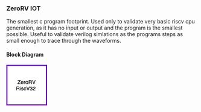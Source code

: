 ### ZeroRV IOT
The smallest c program footprint. Used only to validate very basic riscv cpu generation, as it has no input or output and the program is the smallest possible. Useful to validate verilog simlations as the programs steps as small enough to trace through the waveforms. 

#### Block Diagram
![image](../../images/zerorv_bd.png)

